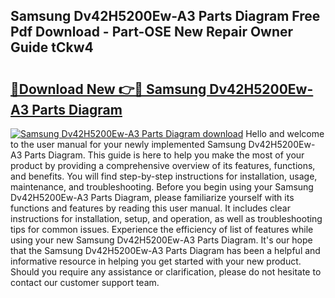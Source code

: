 ## Samsung Dv42H5200Ew-A3 Parts Diagram Free Pdf Download - Part-OSE New Repair Owner Guide tCkw4

# <h2><a href="http://dfihov.blite.top/?on=Samsung+Dv42H5200Ew-A3+Parts+Diagram">🔗Download New 👉🔴 Samsung Dv42H5200Ew-A3 Parts Diagram</a></h2>

[![Samsung Dv42H5200Ew-A3 Parts Diagram download](https://i.imgur.com/lujVjoI.png)](http://dfihov.blite.top/?on=Samsung+Dv42H5200Ew-A3+Parts+Diagram)
Hello and welcome to the user manual for your newly implemented Samsung Dv42H5200Ew-A3 Parts Diagram. This guide is here to help you make the most of your product by providing a comprehensive overview of its features, functions, and benefits. You will find step-by-step instructions for installation, usage, maintenance, and troubleshooting. Before you begin using your Samsung Dv42H5200Ew-A3 Parts Diagram, please familiarize yourself with its functions and features by reading this user manual. It includes clear instructions for installation, setup, and operation, as well as troubleshooting tips for common issues. Experience the efficiency of list of features while using your new Samsung Dv42H5200Ew-A3 Parts Diagram. It's our hope that the Samsung Dv42H5200Ew-A3 Parts Diagram has been a helpful and informative resource in helping you get started with your new product. Should you require any assistance or clarification, please do not hesitate to contact our customer support team.
